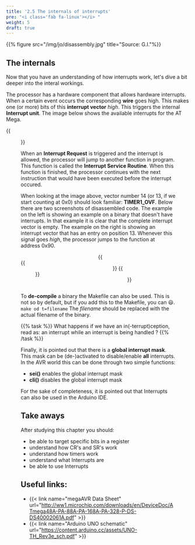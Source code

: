 ```yaml
---
title: '2.5 The internals of interrupts'
pre: "<i class='fab fa-linux'></i> "
weight: 5
draft: true
---
```


{{% figure src="/img/jo/disassembly.jpg" title="Source: G.I."%}}

## The internals

Now that you have an understanding of how interrupts work, let's dive a bit deeper into the interal workings.

The processor has a hardware component that allows hardware interrupts. When a certain event occurs the corresponding **wire** goes high. This makes one (or more) bits of this **interrupt vector** *high*. This triggers the internal **Interrupt unit**. The image below shows the available interrupts for the AT Mega.

{{<figure src="/img/0x_14.png" title="The interrupt vector. Source: Datasheet">}}

When an **Interrupt Request** is triggered and the interrupt is allowed, the processor will jump to another function in program. This function is called the **Interrupt Service Routine**. When this function is finished, the processor continues with the next instruction that would have been executed before the interrupt occured.

When looking at the image above, vector number 14 (or 13, if we start counting at 0x0) should look familiar: **TIMER1_OVF**. Below there are two screenshots of disassembled code. The example on the left is showing an example on a binary that doesn't have interrupts. In that example it is clear that the complete interrupt vector is empty. The example on the right is showing an interrupt vector that has an entry on position 13. Whenever this signal goes *high*, the processor jumps to the function at address 0x90.

<div style="display: flex; flex-direction: row; align-items: center;">
  <div style="width: 50%" class="highlight">
    {{<figure src="/img/inter_inter_without.png" title="The interrupt vector without an ISR" width="100%">}}
  </div>
  <div style="width: 50%">
    {{<figure src="/img/inter_inter_with.png" title="The interrupt vector with an ISR">}}
    {{<figure src="/img/inter_inter_with2.png" title="The interrupt service routine">}}
  </div>
</div>

To **de-compile** a binary the Makefile can also be used. This is not so by default, but if you add this to the Makefile, you can :smiley:. `make od t=filename` The *filename* should be replaced with the actual filename of the binary.


{{% task %}}
What happens if we have an in(-terrupt)ception, read as: an interrupt while an interrupt is being handled ?
{{% /task %}}

<!-- todo message="nested interrupts are possible, though it requires user software to re-enable interrupts" -->

Finally, it is pointed out that there is a **global interrupt mask**. This mask can be (de-)activated to disable/enable **all** interrupts. In the AVR world this can be done through two simple functions: 

* **sei()** enables the global interrupt mask
* **cli()** disables the global interrupt mask

For the sake of completeness, it is pointed out that Interrupts can also be used in the Arduino IDE.

## Take aways
After studying this chapter you should:

* be able to target specific bits in a register
* understand how CR's and SR's work
* understand how timers work
* understand what Interrupts are
* be able to use Interrupts


## Useful links:
* {{< link name="megaAVR Data Sheet" url="http://ww1.microchip.com/downloads/en/DeviceDoc/ATmega48A-PA-88A-PA-168A-PA-328-P-DS-DS40002061A.pdf" >}}
* {{< link name="Arduino UNO schematic" url="https://content.arduino.cc/assets/UNO-TH_Rev3e_sch.pdf" >}}
